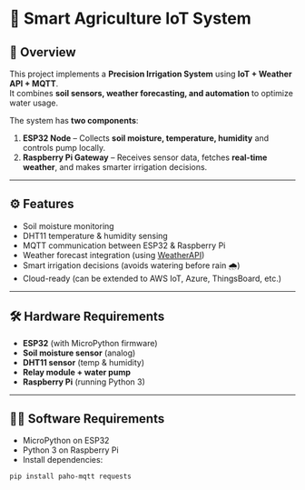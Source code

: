 # 🌱 Smart Agriculture IoT System

## 📖 Overview
This project implements a **Precision Irrigation System** using **IoT + Weather API + MQTT**.  
It combines **soil sensors, weather forecasting, and automation** to optimize water usage.  

The system has **two components**:
1. **ESP32 Node** – Collects **soil moisture, temperature, humidity** and controls pump locally.  
2. **Raspberry Pi Gateway** – Receives sensor data, fetches **real-time weather**, and makes smarter irrigation decisions.

---

## ⚙️ Features
- Soil moisture monitoring  
- DHT11 temperature & humidity sensing  
- MQTT communication between ESP32 & Raspberry Pi  
- Weather forecast integration (using [WeatherAPI](https://www.weatherapi.com/))  
- Smart irrigation decisions (avoids watering before rain 🌧)  
- Cloud-ready (can be extended to AWS IoT, Azure, ThingsBoard, etc.)  

---

## 🛠 Hardware Requirements
- **ESP32** (with MicroPython firmware)  
- **Soil moisture sensor** (analog)  
- **DHT11 sensor** (temp & humidity)  
- **Relay module + water pump**  
- **Raspberry Pi** (running Python 3)  

---

## 🧑‍💻 Software Requirements
- MicroPython on ESP32  
- Python 3 on Raspberry Pi  
- Install dependencies:
```bash
pip install paho-mqtt requests
